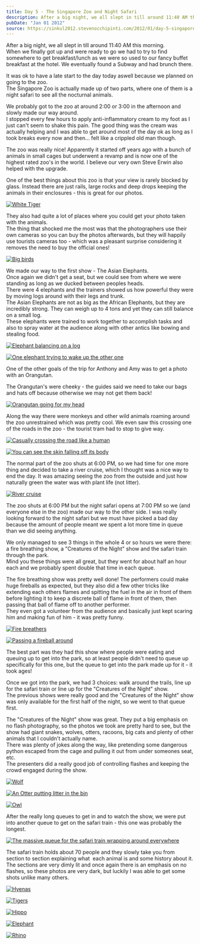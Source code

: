 ```yaml
---
title: Day 5 - The Singapore Zoo and Night Safari
description: After a big night, we all slept in till around 11:40 AM this morning.  When we finally got up and were ready to go we had to try to find som...
pubDate: "Jan 01 2012"
source: https://sinkul2012.stevenocchipinti.com/2012/01/day-5-singapore-zoo-and-night-safari.html
---
```


After a big night, we all slept in till around 11:40 AM this morning.  
When we finally got up and were ready to go we had to try to find somewhere to get breakfast/lunch as we were so used to our fancy buffet breakfast at the hotel. We eventually found a Subway and had brunch there.

It was ok to have a late start to the day today aswell because we planned on going to the zoo.  
The Singapore Zoo is actually made up of two parts, where one of them is a night safari to see all the nocturnal animals.

We probably got to the zoo at around 2:00 or 3:00 in the afternoon and slowly made our way around.  
I stopped every few hours to apply anti-inflammatory cream to my foot as I just can't seem to shake this pain. The good thing was the cream was actually helping and I was able to get around most of the day ok as long as I took breaks every now and then... felt like a crippled old man though.

The zoo was really nice! Apparently it started off years ago with a bunch of animals in small cages but underwent a revamp and is now one of the highest rated zoo's in the world. I believe our very own Steve Erwin also helped with the upgrade.

One of the best things about this zoo is that your view is rarely blocked by glass. Instead there are just rails, large rocks and deep drops keeping the animals in their enclosures - this is great for our photos.

[![White Tiger](https://4.bp.blogspot.com/-tJ3vZH9CpmA/TwHEUZ8MGCI/AAAAAAAAA4Y/wqSbZngy-_U/s320/20120101161419.jpg)](https://4.bp.blogspot.com/-tJ3vZH9CpmA/TwHEUZ8MGCI/AAAAAAAAA4Y/wqSbZngy-_U/s1600/20120101161419.jpg)

They also had quite a lot of places where you could get your photo taken with the animals.  
The thing that shocked me the most was that the photographers use their own cameras so you can buy the photos afterwards, but they will happily use tourists cameras too - which was a pleasant surprise considering it removes the need to buy the official ones!

[![Big birds](https://3.bp.blogspot.com/-3EJrqPuj-90/TwHETDB7N7I/AAAAAAAAA4Q/hZHrHKev65c/s320/20120101155922.jpg)](https://3.bp.blogspot.com/-3EJrqPuj-90/TwHETDB7N7I/AAAAAAAAA4Q/hZHrHKev65c/s1600/20120101155922.jpg)

We made our way to the first show - The Asian Elephants.  
Once again we didn't get a seat, but we could see from where we were standing as long as we ducked between peoples heads.  
There were 4 elephants and the trainers showed us how powerful they were by moving logs around with their legs and trunk.  
The Asian Elephants are not as big as the African Elephants, but they are incredibly strong. They can weigh up to 4 tons and yet they can still balance on a small log.  
These elephants were trained to work together to accomplish tasks and also to spray water at the audience along with other antics like bowing and stealing food.

[![Elephant balancing on a log](https://1.bp.blogspot.com/-v4Ba61BCuPE/TwHEVpGqCXI/AAAAAAAAA4g/iWZM04L5uiI/s320/20120101165303.jpg)](https://1.bp.blogspot.com/-v4Ba61BCuPE/TwHEVpGqCXI/AAAAAAAAA4g/iWZM04L5uiI/s1600/20120101165303.jpg)

[![One elephant trying to wake up the other one](https://1.bp.blogspot.com/-2FDRDQEc7Mk/TwHEZjObu1I/AAAAAAAAA4o/L38nKeViieg/s320/20120101171128.jpg)](https://1.bp.blogspot.com/-2FDRDQEc7Mk/TwHEZjObu1I/AAAAAAAAA4o/L38nKeViieg/s1600/20120101171128.jpg)

One of the other goals of the trip for Anthony and Amy was to get a photo with an Orangutan.

The Orangutan's were cheeky - the guides said we need to take our bags and hats off because otherwise we may not get them back!

[![Orangutan going for my head](https://2.bp.blogspot.com/-bgGj5e_bGps/TwHEcLVsDFI/AAAAAAAAA44/2NCFDuCd10k/s320/20120101175413.jpg)](https://2.bp.blogspot.com/-bgGj5e_bGps/TwHEcLVsDFI/AAAAAAAAA44/2NCFDuCd10k/s1600/20120101175413.jpg)

Along the way there were monkeys and other wild animals roaming around the zoo unrestrained which was pretty cool. We even saw this crossing one of the roads in the zoo - the tourist tram had to stop to give way.

[![Casually crossing the road like a human](https://2.bp.blogspot.com/-bQ5brrRAo4U/TwHEa_dA4mI/AAAAAAAAA4w/051TCsZbRA8/s320/20120101174430.jpg)](https://2.bp.blogspot.com/-bQ5brrRAo4U/TwHEa_dA4mI/AAAAAAAAA4w/051TCsZbRA8/s1600/20120101174430.jpg)

[![You can see the skin falling off its body](https://1.bp.blogspot.com/-A52UF0c4bqc/TwHHHQKrOtI/AAAAAAAAA6g/PIw9J568q_E/s320/20120101174606.jpg)](https://1.bp.blogspot.com/-A52UF0c4bqc/TwHHHQKrOtI/AAAAAAAAA6g/PIw9J568q_E/s1600/20120101174606.jpg)

The normal part of the zoo shuts at 6:00 PM, so we had time for one more thing and decided to take a river cruise, which I thought was a nice way to end the day. It was amazing seeing the zoo from the outside and just how naturally green the water was with plant life (not litter).

[![River cruise](https://1.bp.blogspot.com/-S9KzTHus7fs/TwHEdHO2fSI/AAAAAAAAA5A/2fz_r-wQeHo/s320/20120101184938.jpg)](https://1.bp.blogspot.com/-S9KzTHus7fs/TwHEdHO2fSI/AAAAAAAAA5A/2fz_r-wQeHo/s1600/20120101184938.jpg)

The zoo shuts at 6:00 PM but the night safari opens at 7:00 PM so we (and everyone else in the zoo) made our way to the other side. I was really looking forward to the night safari but we must have picked a bad day because the amount of people meant we spent a lot more time in queue than we did seeing anything.

We only managed to see 3 things in the whole 4 or so hours we were there: a fire breathing show, a "Creatures of the Night" show and the safari train through the park.  
Mind you these things were all great, but they went for about half an hour each and we probably spent double that time in each queue.

The fire breathing show was pretty well done! The performers could make huge fireballs as expected, but they also did a few other tricks like extending each others flames and spitting the fuel in the air in front of them before lighting it to keep a discrete ball of flame in front of them, then passing that ball of flame off to another performer.  
They even got a volunteer from the audience and basically just kept scaring him and making fun of him - it was pretty funny.

[![Fire breathers](https://4.bp.blogspot.com/-gnfqr2zC4bg/TwHEfl1FgzI/AAAAAAAAA5Q/8bOn6_3nL7Y/s320/20120101202746.jpg)](https://4.bp.blogspot.com/-gnfqr2zC4bg/TwHEfl1FgzI/AAAAAAAAA5Q/8bOn6_3nL7Y/s1600/20120101202746.jpg)

[![Passing a fireball around](https://2.bp.blogspot.com/-aiiASA5GI_0/TwHEeX27jdI/AAAAAAAAA5E/NakJwlQepi0/s320/20120101202713.jpg)](https://2.bp.blogspot.com/-aiiASA5GI_0/TwHEeX27jdI/AAAAAAAAA5E/NakJwlQepi0/s1600/20120101202713.jpg)

The best part was they had this show where people were eating and queuing up to get into the park, so at least people didn't need to queue up specifically for this one, but the queue to get into the park made up for it - it took ages!

Once we got into the park, we had 3 choices: walk around the trails, line up for the safari train or line up for the "Creatures of the Night" show.  
The previous shows were really good and the "Creatures of the Night" show was only available for the first half of the night, so we went to that queue first.

The "Creatures of the Night" show was great. They put a big emphasis on no flash photography, so the photos we took are pretty hard to see, but the show had giant snakes, wolves, otters, racoons, big cats and plenty of other animals that I couldn't actually name.  
There was plenty of jokes along the way, like pretending some dangerous python escaped from the cage and pulling it out from under someones seat, etc.  
The presenters did a really good job of controlling flashes and keeping the crowd engaged during the show.

[![Wolf](https://2.bp.blogspot.com/-Oys0ZR3pluE/TwHEgZTDFNI/AAAAAAAAA5Y/MRbo_UqToEc/s320/20120101215835.jpg)](https://2.bp.blogspot.com/-Oys0ZR3pluE/TwHEgZTDFNI/AAAAAAAAA5Y/MRbo_UqToEc/s1600/20120101215835.jpg)

[![An Otter putting litter in the bin](https://1.bp.blogspot.com/-D9aoTJ4cypQ/TwHEhmnCKmI/AAAAAAAAA5g/oQ0V6b7PRGo/s320/20120101221127.jpg)](https://1.bp.blogspot.com/-D9aoTJ4cypQ/TwHEhmnCKmI/AAAAAAAAA5g/oQ0V6b7PRGo/s1600/20120101221127.jpg)

[![Owl](https://1.bp.blogspot.com/-XSlsbHBdXPw/TwHEiaNY89I/AAAAAAAAA5o/c5oJz-qiiPc/s320/20120101221539.jpg)](https://1.bp.blogspot.com/-XSlsbHBdXPw/TwHEiaNY89I/AAAAAAAAA5o/c5oJz-qiiPc/s1600/20120101221539.jpg)

After the really long queues to get in and to watch the show, we were put into another queue to get on the safari train - this one was probably the longest.

[![The massive queue for the safari train wrapping around everywhere](https://1.bp.blogspot.com/--u2rgjJjqYA/TwHEjvpcOpI/AAAAAAAAA5w/7VDrEUP6E80/s320/20120101224848.jpg)](https://1.bp.blogspot.com/--u2rgjJjqYA/TwHEjvpcOpI/AAAAAAAAA5w/7VDrEUP6E80/s1600/20120101224848.jpg)

The safari train holds about 70 people and they slowly take you from section to section explaining what  each animal is and some history about it. The sections are very dimly lit and once again there is an emphasis on no flashes, so these photos are very dark, but luckily I was able to get some shots unlike many others.

[![Hyenas](https://2.bp.blogspot.com/-tFCGXIb6UCE/TwHEkdOlovI/AAAAAAAAA50/c3d98HouPlI/s320/20120101232400.jpg)](https://2.bp.blogspot.com/-tFCGXIb6UCE/TwHEkdOlovI/AAAAAAAAA50/c3d98HouPlI/s1600/20120101232400.jpg)

[![Tigers](https://3.bp.blogspot.com/-i1NQVEQs7zU/TwHElJdDOzI/AAAAAAAAA6A/XGU6KAIp99A/s320/20120101232521.jpg)](https://3.bp.blogspot.com/-i1NQVEQs7zU/TwHElJdDOzI/AAAAAAAAA6A/XGU6KAIp99A/s1600/20120101232521.jpg)

[![Hippo](https://3.bp.blogspot.com/-Vl6XRHVAd_E/TwHEmVkR1qI/AAAAAAAAA6I/aUaNb4jkLDk/s320/20120101233045.jpg)](https://3.bp.blogspot.com/-Vl6XRHVAd_E/TwHEmVkR1qI/AAAAAAAAA6I/aUaNb4jkLDk/s1600/20120101233045.jpg)

[![Elephant](https://2.bp.blogspot.com/-DNkL682hltc/TwHEnNOOdRI/AAAAAAAAA6Q/TGXHTXQJT_U/s320/20120101233833.jpg)](https://2.bp.blogspot.com/-DNkL682hltc/TwHEnNOOdRI/AAAAAAAAA6Q/TGXHTXQJT_U/s1600/20120101233833.jpg)

[![Rhino](https://2.bp.blogspot.com/-y8ML__txMsg/TwHEoL1O4RI/AAAAAAAAA6Y/A2Dh7RdMEIY/s320/20120101234234.jpg)](https://2.bp.blogspot.com/-y8ML__txMsg/TwHEoL1O4RI/AAAAAAAAA6Y/A2Dh7RdMEIY/s1600/20120101234234.jpg)
